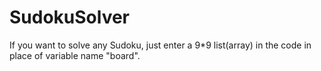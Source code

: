 # SudokuSolver
If you want to solve any Sudoku, just enter a 9*9 list(array) in the code in place of variable name "board".
